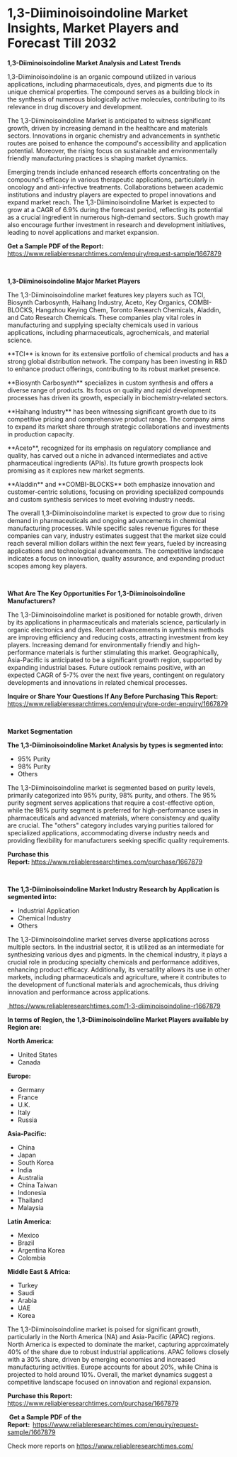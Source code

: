 <p><h1>1,3-Diiminoisoindoline Market Insights, Market Players and Forecast Till 2032</h1></p><p><strong>1,3-Diiminoisoindoline Market Analysis and Latest Trends</strong></p>
<p><p>1,3-Diiminoisoindoline is an organic compound utilized in various applications, including pharmaceuticals, dyes, and pigments due to its unique chemical properties. The compound serves as a building block in the synthesis of numerous biologically active molecules, contributing to its relevance in drug discovery and development. </p><p>The 1,3-Diiminoisoindoline Market is anticipated to witness significant growth, driven by increasing demand in the healthcare and materials sectors. Innovations in organic chemistry and advancements in synthetic routes are poised to enhance the compound's accessibility and application potential. Moreover, the rising focus on sustainable and environmentally friendly manufacturing practices is shaping market dynamics. </p><p>Emerging trends include enhanced research efforts concentrating on the compound's efficacy in various therapeutic applications, particularly in oncology and anti-infective treatments. Collaborations between academic institutions and industry players are expected to propel innovations and expand market reach. The 1,3-Diiminoisoindoline Market is expected to grow at a CAGR of 6.9% during the forecast period, reflecting its potential as a crucial ingredient in numerous high-demand sectors. Such growth may also encourage further investment in research and development initiatives, leading to novel applications and market expansion.</p></p>
<p><strong>Get a Sample PDF of the Report:&nbsp;</strong> <a href="https://www.reliableresearchtimes.com/enquiry/request-sample/1667879?utm_campaign=3264&utm_medium=2&utm_source=Github&utm_content=ia&utm_term=23032025&utm_id=13-diiminoisoindoline">https://www.reliableresearchtimes.com/enquiry/request-sample/1667879</a></p>
<p>&nbsp;</p>
<p><strong>1,3-Diiminoisoindoline Major Market Players</strong></p>
<p><p>The 1,3-Diiminoisoindoline market features key players such as TCI, Biosynth Carbosynth, Haihang Industry, Aceto, Key Organics, COMBI-BLOCKS, Hangzhou Keying Chem, Toronto Research Chemicals, Aladdin, and Cato Research Chemicals. These companies play vital roles in manufacturing and supplying specialty chemicals used in various applications, including pharmaceuticals, agrochemicals, and material science.</p><p>**TCI** is known for its extensive portfolio of chemical products and has a strong global distribution network. The company has been investing in R&D to enhance product offerings, contributing to its robust market presence.</p><p>**Biosynth Carbosynth** specializes in custom synthesis and offers a diverse range of products. Its focus on quality and rapid development processes has driven its growth, especially in biochemistry-related sectors.</p><p>**Haihang Industry** has been witnessing significant growth due to its competitive pricing and comprehensive product range. The company aims to expand its market share through strategic collaborations and investments in production capacity.</p><p>**Aceto**, recognized for its emphasis on regulatory compliance and quality, has carved out a niche in advanced intermediates and active pharmaceutical ingredients (APIs). Its future growth prospects look promising as it explores new market segments.</p><p>**Aladdin** and **COMBI-BLOCKS** both emphasize innovation and customer-centric solutions, focusing on providing specialized compounds and custom synthesis services to meet evolving industry needs.</p><p>The overall 1,3-Diiminoisoindoline market is expected to grow due to rising demand in pharmaceuticals and ongoing advancements in chemical manufacturing processes. While specific sales revenue figures for these companies can vary, industry estimates suggest that the market size could reach several million dollars within the next few years, fueled by increasing applications and technological advancements. The competitive landscape indicates a focus on innovation, quality assurance, and expanding product scopes among key players.</p></p>
<p>&nbsp;</p>
<p><strong>What Are The Key Opportunities For 1,3-Diiminoisoindoline Manufacturers?</strong></p>
<p><p>The 1,3-Diiminoisoindoline market is positioned for notable growth, driven by its applications in pharmaceuticals and materials science, particularly in organic electronics and dyes. Recent advancements in synthesis methods are improving efficiency and reducing costs, attracting investment from key players. Increasing demand for environmentally friendly and high-performance materials is further stimulating this market. Geographically, Asia-Pacific is anticipated to be a significant growth region, supported by expanding industrial bases. Future outlook remains positive, with an expected CAGR of 5-7% over the next five years, contingent on regulatory developments and innovations in related chemical processes.</p></p>
<p><strong>Inquire or Share Your Questions If Any Before Purchasing This Report:</strong> <a href="https://www.reliableresearchtimes.com/enquiry/pre-order-enquiry/1667879?utm_campaign=3264&utm_medium=2&utm_source=Github&utm_content=ia&utm_term=23032025&utm_id=13-diiminoisoindoline">https://www.reliableresearchtimes.com/enquiry/pre-order-enquiry/1667879</a></p>
<p>&nbsp;</p>
<p><strong>Market Segmentation</strong></p>
<p><strong>The 1,3-Diiminoisoindoline Market Analysis by types is segmented into:</strong></p>
<p><ul><li>95% Purity</li><li>98% Purity</li><li>Others</li></ul></p>
<p><p>The 1,3-Diiminoisoindoline market is segmented based on purity levels, primarily categorized into 95% purity, 98% purity, and others. The 95% purity segment serves applications that require a cost-effective option, while the 98% purity segment is preferred for high-performance uses in pharmaceuticals and advanced materials, where consistency and quality are crucial. The "others" category includes varying purities tailored for specialized applications, accommodating diverse industry needs and providing flexibility for manufacturers seeking specific quality requirements.</p></p>
<p><strong>Purchase this Report:&nbsp;</strong><a href="https://www.reliableresearchtimes.com/purchase/1667879?utm_campaign=3264&utm_medium=2&utm_source=Github&utm_content=ia&utm_term=23032025&utm_id=13-diiminoisoindoline">https://www.reliableresearchtimes.com/purchase/1667879</a></p>
<p>&nbsp;</p>
<p><strong>The 1,3-Diiminoisoindoline Market Industry Research by Application is segmented into:</strong></p>
<p><ul><li>Industrial Application</li><li>Chemical Industry</li><li>Others</li></ul></p>
<p><p>The 1,3-Diiminoisoindoline market serves diverse applications across multiple sectors. In the industrial sector, it is utilized as an intermediate for synthesizing various dyes and pigments. In the chemical industry, it plays a crucial role in producing specialty chemicals and performance additives, enhancing product efficacy. Additionally, its versatility allows its use in other markets, including pharmaceuticals and agriculture, where it contributes to the development of functional materials and agrochemicals, thus driving innovation and performance across applications.</p></p>
<p><a href="https://www.reliableresearchtimes.com/1-3-diiminoisoindoline-r1667879?utm_campaign=3264&utm_medium=2&utm_source=Github&utm_content=ia&utm_term=23032025&utm_id=13-diiminoisoindoline">&nbsp;https://www.reliableresearchtimes.com/1-3-diiminoisoindoline-r1667879</a></p>
<p><strong>In terms of Region, the 1,3-Diiminoisoindoline Market Players available by Region are:</strong></p>
<p>
    <p> <strong> North America: </strong>
        <ul>
            <li>United States</li>
            <li>Canada</li>
        </ul>
        </p> 
    <p> <strong> Europe: </strong>
        <ul>
            <li>Germany</li>
            <li>France</li>
            <li>U.K.</li>
            <li>Italy</li>
            <li>Russia</li>
        </ul>
        </p> 
    <p> <strong> Asia-Pacific: </strong>
        <ul>
            <li>China</li>
            <li>Japan</li>
            <li>South Korea</li>
            <li>India</li>
            <li>Australia</li>
            <li>China Taiwan</li>
            <li>Indonesia</li>
            <li>Thailand</li>
            <li>Malaysia</li>
        </ul>
        </p> 
    <p> <strong> Latin America: </strong>
        <ul>
            <li>Mexico</li>
            <li>Brazil</li>
            <li>Argentina Korea</li>
            <li>Colombia</li>
        </ul>
        </p> 
    <p> <strong> Middle East & Africa: </strong>
        <ul>
            <li>Turkey</li>
            <li>Saudi</li>
            <li>Arabia</li>
            <li>UAE</li>
            <li>Korea</li>
        </ul>
    </p>
    </p>
<p><p>The 1,3-Diiminoisoindoline market is poised for significant growth, particularly in the North America (NA) and Asia-Pacific (APAC) regions. North America is expected to dominate the market, capturing approximately 40% of the share due to robust industrial applications. APAC follows closely with a 30% share, driven by emerging economies and increased manufacturing activities. Europe accounts for about 20%, while China is projected to hold around 10%. Overall, the market dynamics suggest a competitive landscape focused on innovation and regional expansion.</p></p>
<p><strong>Purchase this Report: </strong><a href="https://www.reliableresearchtimes.com/purchase/1667879?utm_campaign=3264&utm_medium=2&utm_source=Github&utm_content=ia&utm_term=23032025&utm_id=13-diiminoisoindoline">https://www.reliableresearchtimes.com/purchase/1667879</a></p>
<p>&nbsp;<strong>Get a Sample PDF of the Report:&nbsp;&nbsp;</strong><a href="https://www.reliableresearchtimes.com/enquiry/request-sample/1667879?utm_campaign=3264&utm_medium=2&utm_source=Github&utm_content=ia&utm_term=23032025&utm_id=13-diiminoisoindoline">https://www.reliableresearchtimes.com/enquiry/request-sample/1667879</a></p>
<p><strong></strong></p>
<p>Check more reports on <a href="https://www.reliableresearchtimes.com/?utm_campaign=3264&utm_medium=2&utm_source=Github&utm_content=ia&utm_term=23032025&utm_id=13-diiminoisoindoline">https://www.reliableresearchtimes.com/</a></p>